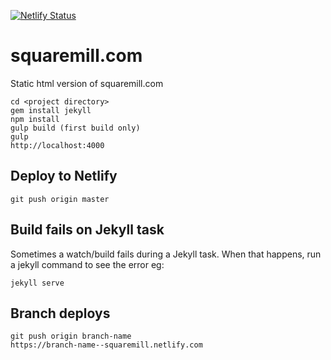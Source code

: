 [![Netlify Status](https://api.netlify.com/api/v1/badges/b28ea42f-298b-478b-b0bb-5f119535fed3/deploy-status)](https://app.netlify.com/sites/squaremill/deploys)

# squaremill.com
Static html version of squaremill.com
```
cd <project directory>
gem install jekyll
npm install
gulp build (first build only)
gulp
http://localhost:4000
```

## Deploy to Netlify
```
git push origin master
```

## Build fails on Jekyll task
Sometimes a watch/build fails during a Jekyll task. When that happens, run a jekyll command to see the error eg:
```
jekyll serve
```

## Branch deploys
```
git push origin branch-name
https://branch-name--squaremill.netlify.com
```
